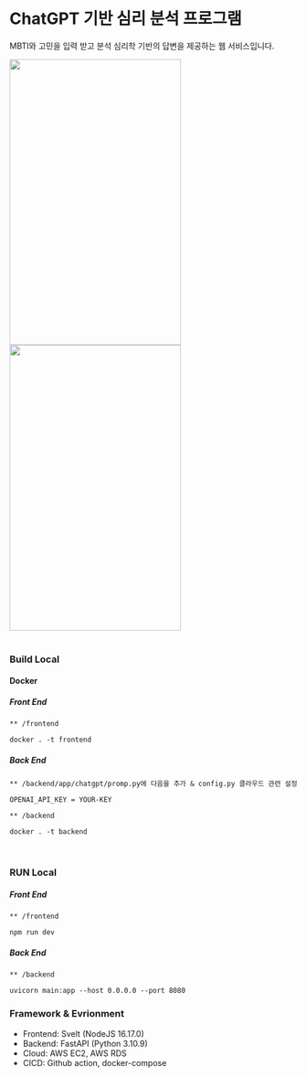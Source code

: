 # ChatGPT 기반 심리 분석 프로그램

MBTI와 고민을 입력 받고 분석 심리학 기반의 답변을 제공하는 웹 서비스입니다.

<img src="https://github.com/leeys1218/chatap/assets/95534831/f34e9c39-a753-4082-b38a-b0f78ad17341" width="300" height="500"/>
<img src="https://github.com/leeys1218/chatap/assets/95534831/53a49ea1-0ff0-4869-b699-6281e2d92224" width="300" height="500"/>

<br>
<br>

### Build Local
#### Docker
##### Front End
```
** /frontend

docker . -t frontend
```
##### Back End
```
** /backend/app/chatgpt/promp.py에 다음을 추가 & config.py 클라우드 관련 설정

OPENAI_API_KEY = YOUR-KEY
```
```
** /backend

docker . -t backend
```

<br>

### RUN Local
##### Front End
```
** /frontend

npm run dev
```
##### Back End
```
** /backend

uvicorn main:app --host 0.0.0.0 --port 8080
```

### Framework & Evrionment
- Frontend: Svelt (NodeJS 16.17.0)
- Backend: FastAPI (Python 3.10.9)
- Cloud: AWS EC2, AWS RDS
- CICD: Github action, docker-compose




